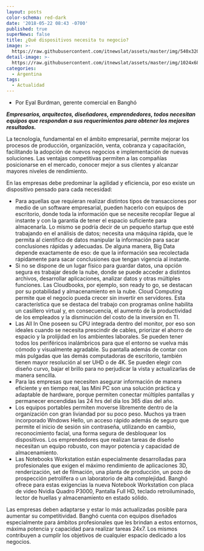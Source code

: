 ```yaml
---
layout: posts
color-schema: red-dark
date: '2018-05-22 08:43 -0700'
published: true
superNews: false
title: ¿Qué dispositivos necesita tu negocio?
image: >-
  https://raw.githubusercontent.com/itnewslat/assets/master/img/540x320/Eyal-Burdman-p.jpg
detail-image: >-
  https://raw.githubusercontent.com/itnewslat/assets/master/img/1024x680/Eyal-Burdman-g.jpg
categories:
  - Argentina
tags:
  - Actualidad
---
```

- Por Eyal Burdman, gerente comercial en Banghó

_**Empresarios, arquitectos, diseñadores, emprendedores, todos necesitan equipos que respondan a sus requerimientos para obtener los mejores resultados.**_

La tecnología, fundamental en el ámbito empresarial, permite mejorar los procesos de producción, organización, venta, cobranza y capacitación, facilitando la adopción de nuevos negocios e implementación de nuevas soluciones. Las ventajas competitivas permiten a las compañías posicionarse en el mercado, conocer mejor a sus clientes y alcanzar mayores niveles de rendimiento.

En las empresas debe predominar la agilidad y eficiencia, por eso existe un dispositivo pensado para cada necesidad:

- Para aquellas que requieran realizar distintos tipos de transacciones por medio de un software empresarial, pueden hacerlo con equipos de escritorio, donde toda la información que se necesite recopilar llegue al instante y con la garantía de tener el espacio suficiente para almacenarla. Lo mismo se podría decir de un pequeño startup que esté trabajando en el análisis de datos; necesita una máquina rápida, que le permita al científico de datos manipular la información para sacar conclusiones rápidas y adecuadas. De alguna manera, Big Data depende exactamente de eso: de que la información sea recolectada rápidamente para sacar conclusiones que tengan vigencia al instante. 
- Si no se dispone de un lugar físico para guardar datos, una opción segura es trabajar desde la nube, donde se puede acceder a distintos archivos, desarrollar aplicaciones, analizar datos y otras múltiples funciones. Las Cloudbooks, por ejemplo, son ready to go, se destacan por su potabilidad y almacenamiento en la nube. Cloud Computing permite que el negocio pueda crecer sin invertir en servidores. Esta característica que se destaca del trabajo con programas online habilita un casillero virtual y, en consecuencia, el aumento de la productividad de los empleados y la disminución del costo de la inversión en TI. 
- Las All In One poseen su CPU integrada dentro del monitor, por eso son ideales cuando se necesita prescindir de cables, priorizar el ahorro de espacio y la prolijidad en los ambientes laborales. Se pueden tener todos los periféricos inalámbricos para que el entorno se vuelva más cómodo y visualmente agradable. Su pantalla además de contar con más pulgadas que las demás computadoras de escritorio, también tienen mayor resolución al ser UHD o de 4K. Se pueden elegir con diseño curvo, bajar el brillo para no perjudicar la vista y actualizarlas de manera sencilla. 
- Para las empresas que necesiten asegurar información de manera eficiente y en tiempo real, las Mini PC son una solución práctica y adaptable de hardware, porque permiten conectar múltiples pantallas y permanecer encendidas las 24 hrs del día los 365 días del año.
- Los equipos portables permiten moverse libremente dentro de la organización con gran liviandad por su poco peso. Muchos ya traen incorporado Wndows Hello, un acceso rápido además de seguro que permite el inicio de sesión sin contraseña, utilizando en cambio, reconocimiento facial, una forma segura de desbloquear los dispositivos. Los emprendedores que realizan tareas de diseño necesitan un equipo robusto, con mayor potencia y capacidad de almacenamiento. 
- Las Notebooks Workstation están especialmente desarrolladas para profesionales que exigen el máximo rendimiento de aplicaciones 3D, renderización, set de filmación, una planta de producción, un pozo de prospección petrolífera o un laboratorio de alta complejidad. Banghó ofrece para estas exigencias la nueva Notebook Workstation con placa de video Nvidia Quadro P3000, Pantalla Full HD, teclado retroiluminado, lector de huellas y almacenamiento en estado sólido.

Las empresas deben adaptarse y estar lo más actualizadas posible para aumentar su competitividad.
Banghó cuenta con equipos diseñados especialmente para ámbitos profesionales que les brindan a estos entornos, máxima potencia y capacidad para realizar tareas 24x7. Los mismos contribuyen a cumplir los objetivos de cualquier espacio dedicado a los negocios. 


